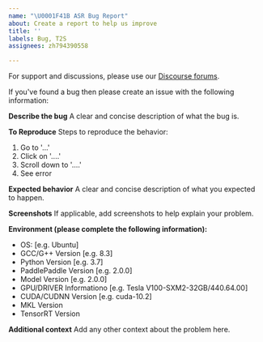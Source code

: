 ```yaml
---
name: "\U0001F41B ASR Bug Report"
about: Create a report to help us improve
title: ''
labels: Bug, T2S
assignees: zh794390558

---
```


For support and discussions, please use our [Discourse forums](https://github.com/PaddlePaddle/DeepSpeech/discussions).

If you've found a bug then please create an issue with the following information:

**Describe the bug**
A clear and concise description of what the bug is.

**To Reproduce**
Steps to reproduce the behavior:
1. Go to '...'
2. Click on '....'
3. Scroll down to '....'
4. See error

**Expected behavior**
A clear and concise description of what you expected to happen.

**Screenshots**
If applicable, add screenshots to help explain your problem.

**Environment (please complete the following information):**
 - OS: [e.g. Ubuntu]
 - GCC/G++ Version [e.g. 8.3]
 - Python Version [e.g. 3.7]
 - PaddlePaddle Version [e.g. 2.0.0]
 - Model Version [e.g. 2.0.0]
 - GPU/DRIVER Informationo [e.g. Tesla V100-SXM2-32GB/440.64.00]
 - CUDA/CUDNN Version [e.g. cuda-10.2]
 - MKL Version
- TensorRT Version

**Additional context**
Add any other context about the problem here.
